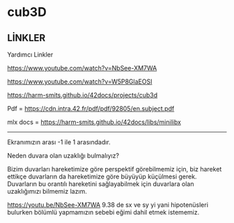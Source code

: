 # cub3D

LİNKLER
-------


Yardımcı Linkler

https://www.youtube.com/watch?v=NbSee-XM7WA

https://www.youtube.com/watch?v=W5P8GlaEOSI

https://harm-smits.github.io/42docs/projects/cub3d


Pdf       = https://cdn.intra.42.fr/pdf/pdf/92805/en.subject.pdf

mlx docs  = https://harm-smits.github.io/42docs/libs/minilibx





-------
Ekranımızın arası -1 ile 1 arasındadır. 


Neden duvara olan uzaklığı bulmalıyız?

Bizim duvarları hareketimize göre perspektif görebilmemiz için, biz hareket ettikçe duvarların da hareketimize göre büyüyüp küçülmesi gerek. Duvarların bu orantılı hareketini sağlayabilmek için duvarlara olan uzaklığımızı bilmemiz lazım. 

https://youtu.be/NbSee-XM7WA 9.38 de sx ve sy yi yani hipotenüsleri bulurken bölümlü yapmamızın sebebi eğimi dahil etmek istememiz.




